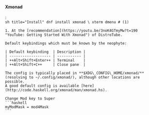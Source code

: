 #### Xmonad
:   
    ```sh title="Install"
    dnf install xmonad \
                xterm dmenu # (1)
    ```

    1. At the [recommendation](https://youtu.be/3noK4GTmyMw?t=190 "YouTube: Getting Started With Xmonad") of DistroTube.
    
    Default keybindings which must be known by the neophyte:

    | Default keybinding  | Description |
    | ------------------- | ----------- |
    | ++Alt+Shift+Enter++ | Terminal    |
    | ++Alt+Shift+C++     | Close pane  |

    The config is typically placed in **$XDG\_CONFIG\_HOME/xmonad/** (resolving to ~/.config/xmonad/), although other locations are possible.
    A good default config is available [here](http://code.haskell.org/xmonad/man/xmonad.hs).

    Change Mod key to Super
    ```haskell
    myModMask = mod4Mask
    ```

    